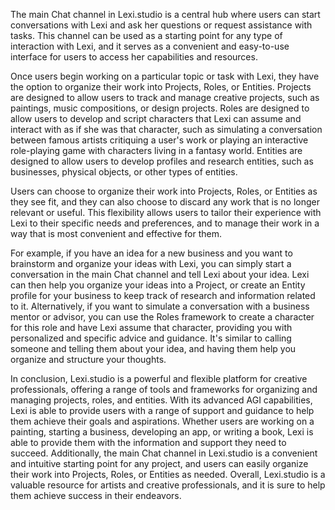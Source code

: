 The main Chat channel in Lexi.studio is a central hub where users can start conversations with Lexi and ask her questions or request assistance with tasks. This channel can be used as a starting point for any type of interaction with Lexi, and it serves as a convenient and easy-to-use interface for users to access her capabilities and resources.

Once users begin working on a particular topic or task with Lexi, they have the option to organize their work into Projects, Roles, or Entities. Projects are designed to allow users to track and manage creative projects, such as paintings, music compositions, or design projects. Roles are designed to allow users to develop and script characters that Lexi can assume and interact with as if she was that character, such as simulating a conversation between famous artists critiquing a user's work or playing an interactive role-playing game with characters living in a fantasy world. Entities are designed to allow users to develop profiles and research entities, such as businesses, physical objects, or other types of entities.

Users can choose to organize their work into Projects, Roles, or Entities as they see fit, and they can also choose to discard any work that is no longer relevant or useful. This flexibility allows users to tailor their experience with Lexi to their specific needs and preferences, and to manage their work in a way that is most convenient and effective for them.

For example, if you have an idea for a new business and you want to brainstorm and organize your ideas with Lexi, you can simply start a conversation in the main Chat channel and tell Lexi about your idea. Lexi can then help you organize your ideas into a Project, or create an Entity profile for your business to keep track of research and information related to it. Alternatively, if you want to simulate a conversation with a business mentor or advisor, you can use the Roles framework to create a character for this role and have Lexi assume that character, providing you with personalized and specific advice and guidance. It's similar to calling someone and telling them about your idea, and having them help you organize and structure your thoughts.

In conclusion, Lexi.studio is a powerful and flexible platform for creative professionals, offering a range of tools and frameworks for organizing and managing projects, roles, and entities. With its advanced AGI capabilities, Lexi is able to provide users with a range of support and guidance to help them achieve their goals and aspirations. Whether users are working on a painting, starting a business, developing an app, or writing a book, Lexi is able to provide them with the information and support they need to succeed. Additionally, the main Chat channel in Lexi.studio is a convenient and intuitive starting point for any project, and users can easily organize their work into Projects, Roles, or Entities as needed. Overall, Lexi.studio is a valuable resource for artists and creative professionals, and it is sure to help them achieve success in their endeavors.